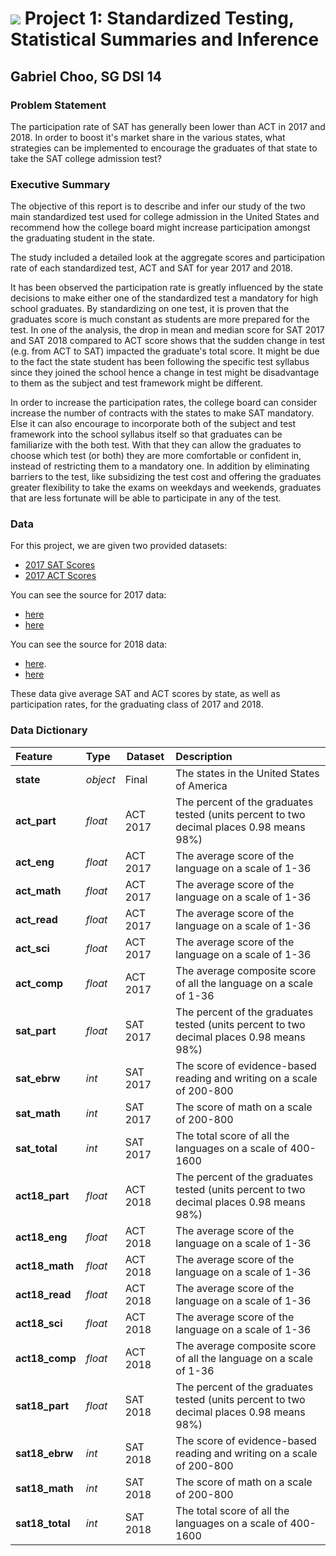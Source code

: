# ![](https://ga-dash.s3.amazonaws.com/production/assets/logo-9f88ae6c9c3871690e33280fcf557f33.png) Project 1: Standardized Testing, Statistical Summaries and Inference

## Gabriel Choo, SG DSI 14

### Problem Statement
The participation rate of SAT has generally been lower than ACT in 2017 and 2018. In order to boost it's market share in the various states, what strategies can be implemented to encourage the graduates of that state to take the SAT college admission test?

### Executive Summary

The objective of this report is to describe and infer our study of the two main standardized test used for college admission in the United States and recommend how the college board might increase participation amongst the graduating student in the state.

The study included a detailed look at the aggregate scores and participation rate of each standardized test, ACT and SAT for year 2017 and 2018.

It has been observed the participation rate is greatly influenced by the state decisions to make either one of the standardized test a mandatory for high school graduates. By standardizing on one test, it is proven that the graduates score is much constant as students are more prepared for the test. In one of the analysis, the drop in mean and median score for SAT 2017 and SAT 2018 compared to ACT score shows that the sudden change in test (e.g. from ACT to SAT) impacted the graduate's total score. It might be due to the fact the state student has been following the specific test syllabus since they joined the school hence a change in test might be disadvantage to them as the subject and test framework might be different.

In order to increase the participation rates, the college board can consider increase the number of contracts with the states to make SAT mandatory. Else it can also encourage to incorporate both of the subject and test framework into the school syllabus itself so that graduates can be familiarize with the both test. With that they can allow the graduates to choose which test (or both) they are more comfortable or confident in, instead of restricting them to a mandatory one. In addition by eliminating barriers to the test, like subsidizing the test cost and offering the graduates greater flexibility to take the exams on weekdays and weekends, graduates that are less fortunate will be able to participate in any of the test.


### Data

For this project, we are given two provided datasets:
- [2017 SAT Scores](./data/sat_2017.csv)
- [2017 ACT Scores](./data/act_2017.csv)

You can see the source for 2017 data:
- [here](https://blog.collegevine.com/here-are-the-average-sat-scores-by-state/)
- [here](https://blog.prepscholar.com/act-scores-by-state-averages-highs-and-lows)

You can see the source for 2018 data:
- [here](https://reports.collegeboard.org/sat-suite-program-results/state-results).
- [here](http://www.act.org/content/dam/act/unsecured/documents/cccr2018/Average-Scores-by-State.pdf)

These data give average SAT and ACT scores by state, as well as participation rates, for the graduating class of 2017 and 2018.

### Data Dictionary

|Feature|Type|Dataset|Description|
|:---|:---|---|:---|
|**state**|*object*|Final|The states in the United States of America
|**act_part**|*float*|ACT 2017|The percent of the graduates tested (units percent to two decimal places 0.98 means 98%)
|**act_eng**|*float*|ACT 2017|The average score of the language on a scale of 1-36
|**act_math**|*float*|ACT 2017|The average score of the language on a scale of 1-36
|**act_read**|*float*|ACT 2017|The average score of the language on a scale of 1-36
|**act_sci**|*float*|ACT 2017|The average score of the language on a scale of 1-36
|**act_comp**|*float*|ACT 2017|The average composite score of all the language on a scale of 1-36
|**sat_part**|*float*|SAT 2017|The percent of the graduates tested (units percent to two decimal places 0.98 means 98%)
|**sat_ebrw**|*int*|SAT 2017|The score of evidence-based reading and writing on a scale of 200-800
|**sat_math**|*int*|SAT 2017|The score of math on a scale of 200-800
|**sat_total**|*int*|SAT 2017|The total score of all the languages on a scale of 400-1600
|**act18_part**|*float*|ACT 2018|The percent of the graduates tested (units percent to two decimal places 0.98 means 98%)
|**act18_eng**|*float*|ACT 2018|The average score of the language on a scale of 1-36
|**act18_math**|*float*|ACT 2018|The average score of the language on a scale of 1-36
|**act18_read**|*float*|ACT 2018|The average score of the language on a scale of 1-36
|**act18_sci**|*float*|ACT 2018|The average score of the language on a scale of 1-36
|**act18_comp**|*float*|ACT 2018|The average composite score of all the language on a scale of 1-36
|**sat18_part**|*float*|SAT 2018|The percent of the graduates tested (units percent to two decimal places 0.98 means 98%)
|**sat18_ebrw**|*int*|SAT 2018|The score of evidence-based reading and writing on a scale of 200-800
|**sat18_math**|*int*|SAT 2018|The score of math on a scale of 200-800
|**sat18_total**|*int*|SAT 2018|The total score of all the languages on a scale of 400-1600

